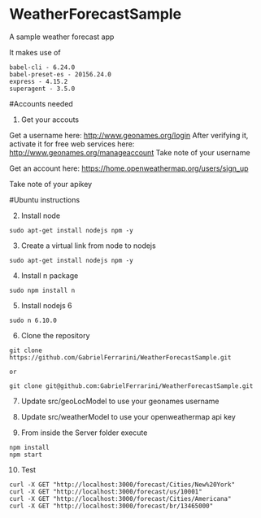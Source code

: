 # WeatherForecastSample
A sample weather  forecast app

It makes use of
```
babel-cli - 6.24.0
babel-preset-es - 20156.24.0
express - 4.15.2
superagent - 3.5.0
```

#Accounts needed
1. Get your accouts

Get a username here: http://www.geonames.org/login
After verifying it, activate it for free web services here: http://www.geonames.org/manageaccount
Take note of your username

Get an account here: https://home.openweathermap.org/users/sign_up

Take note of your apikey

#Ubuntu instructions

2. Install node

```
sudo apt-get install nodejs npm -y
```

3. Create a virtual link from node to nodejs
```
sudo apt-get install nodejs npm -y
```

4. Install n package

```
sudo npm install n
```

5. Install nodejs 6

```
sudo n 6.10.0
```

6. Clone the repository

```
git clone https://github.com/GabrielFerrarini/WeatherForecastSample.git

or

git clone git@github.com:GabrielFerrarini/WeatherForecastSample.git
```

7. Update src/geoLocModel to use your geonames username
8. Update src/weatherModel to use your openweathermap api key

9. From inside the Server folder execute
```
npm install
npm start
```

10. Test
```
curl -X GET "http://localhost:3000/forecast/Cities/New%20York"
curl -X GET "http://localhost:3000/forecast/us/10001"
curl -X GET "http://localhost:3000/forecast/Cities/Americana"
curl -X GET "http://localhost:3000/forecast/br/13465000"
```